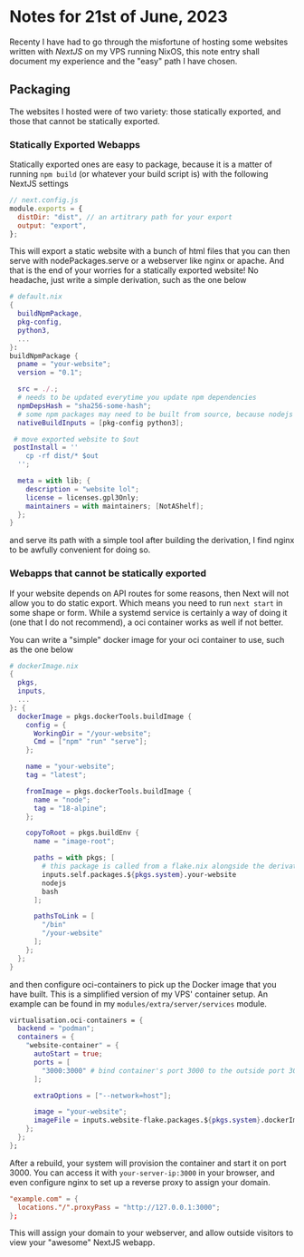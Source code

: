 # Notes for 21st of June, 2023

Recenty I have had to go through the misfortune of hosting some websites written with _NextJS_ on my VPS running NixOS, this note entry shall document
my experience and the "easy" path I have chosen.

## Packaging

The websites I hosted were of two variety: those statically exported, and those that cannot be statically exported.

### Statically Exported Webapps

Statically exported ones are easy to package, because it is a matter of running `npm build` (or whatever your build script is) with the following NextJS settings

```js
// next.config.js
module.exports = {
  distDir: "dist", // an artitrary path for your export
  output: "export",
};
```

This will export a static website with a bunch of html files that you can then serve with nodePackages.serve or a webserver like nginx or apache.
And that is the end of your worries for a statically exported website! No headache, just write a simple derivation, such as the one below

```nix
# default.nix
{
  buildNpmPackage,
  pkg-config,
  python3,
  ...
}:
buildNpmPackage {
  pname = "your-website";
  version = "0.1";

  src = ./.;
  # needs to be updated everytime you update npm dependencies
  npmDepsHash = "sha256-some-hash";
  # some npm packages may need to be built from source, because nodejs is a *terrible* ecosystem
  nativeBuildInputs = [pkg-config python3];

 # move exported website to $out
 postInstall = ''
    cp -rf dist/* $out
  '';

  meta = with lib; {
    description = "website lol";
    license = licenses.gpl3Only;
    maintainers = with maintainers; [NotAShelf];
  };
}
```

and serve its path with a simple tool after building the derivation, I find nginx to be awfully convenient for doing so.

### Webapps that cannot be statically exported

If your website depends on API routes for some reasons, then Next will not allow you to do static export. Which means you need to run `next start` in some shape or form. While a systemd service is certainly a way of doing it (one that I do not recommend), a oci container works as well if not better.

You can write a "simple" docker image for your oci container to use, such as the one below

```nix
# dockerImage.nix
{
  pkgs,
  inputs,
  ...
}: {
  dockerImage = pkgs.dockerTools.buildImage {
    config = {
      WorkingDir = "/your-website";
      Cmd = ["npm" "run" "serve"];
    };

    name = "your-website";
    tag = "latest";

    fromImage = pkgs.dockerTools.buildImage {
      name = "node";
      tag = "18-alpine";
    };

    copyToRoot = pkgs.buildEnv {
      name = "image-root";

      paths = with pkgs; [
        # this package is called from a flake.nix alongside the derivation for the website
        inputs.self.packages.${pkgs.system}.your-website
        nodejs
        bash
      ];

      pathsToLink = [
        "/bin"
        "/your-website"
      ];
    };
  };
}
```

and then configure oci-containers to pick up the Docker image that you have built.
This is a simplified version of my VPS' container setup. An example can be found in my `modules/extra/server/services` module.

```nix
virtualisation.oci-containers = {
  backend = "podman";
  containers = {
    "website-container" = {
      autoStart = true;
      ports = [
        "3000:3000" # bind container's port 3000 to the outside port 3000 for NextJS
      ];

      extraOptions = ["--network=host"];

      image = "your-website";
      imageFile = inputs.website-flake.packages.${pkgs.system}.dockerImage;
    };
  };
};
```

After a rebuild, your system will provision the container and start it on port 3000. You can access it with `your-server-ip:3000` in your browser, and even configure nginx to set up a reverse proxy to assign your domain.

```conf
"example.com" = {
  locations."/".proxyPass = "http://127.0.0.1:3000";
};
```

This will assign your domain to your webserver, and allow outside visitors to view your "awesome" NextJS webapp.
